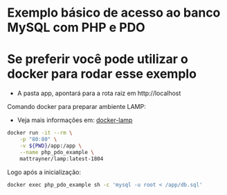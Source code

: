 # Exemplo básico de acesso ao banco MySQL com PHP e PDO

# Se preferir você pode utilizar o docker para rodar esse exemplo

- A pasta app, apontará para a rota raiz em http://localhost

Comando docker para preparar ambiente LAMP:
- Veja mais informações em: [docker-lamp](https://github.com/mattrayner/docker-lamp)

```bash
docker run -it --rm \
    -p "80:80" \
    -v ${PWD}/app:/app \
    --name php_pdo_example \
    mattrayner/lamp:latest-1804
```

Logo após a inicialização:
```bash
docker exec php_pdo_example sh -c 'mysql -u root < /app/db.sql'
```